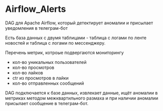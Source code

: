 # Airflow_Alerts
DAG для Apache Airflow, который детектирует аномалии и присылает уведомления в телеграм-бот

Есть база данных с двумя таблицами - таблица с логами по ленте новостей и таблица с логами по мессенджеру. 

Перечень метрик, котроые подвергаются мониторингу

- кол-во уникальных пользователей
- кол-во просмотров 
- кол-во лайков 
- ctr из просмотров в лайки 
- кол-во отправленных сообщений 

DAG подключается к базе данных, извлекает данные, ищёт аномалии в метриках методом межквартильного размаха и при наличии аномалии присылает сообщение в телеграм-бот. 
